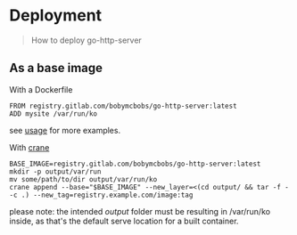 # Deployment

> How to deploy go-http-server

## As a base image

With a Dockerfile

```
FROM registry.gitlab.com/bobymcbobs/go-http-server:latest
ADD mysite /var/run/ko
```

see [usage](./usage.md) for more examples.

With [crane](https://github.com/google/go-containerregistry/tree/main/cmd/crane)

```
BASE_IMAGE=registry.gitlab.com/bobymcbobs/go-http-server:latest
mkdir -p output/var/run
mv some/path/to/dir output/var/run/ko
crane append --base="$BASE_IMAGE" --new_layer=<(cd output/ && tar -f - -c .) --new_tag=registry.example.com/image:tag
```

please note: the intended _output_ folder must be resulting in /var/run/ko inside, as that's the default serve location for a built container.
